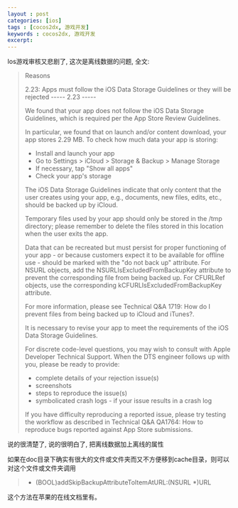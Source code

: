 ```yaml
---
layout : post
categories: [ios]
tags : [cocos2dx, 游戏开发]
keywords : cocos2dx, 游戏开发
excerpt: 
---
```





Ios游戏审核又悲剧了, 这次是离线数据的问题, 全文:

> Reasons
> 
> 2.23: Apps must follow the iOS Data Storage Guidelines or they will be rejected
> ----- 2.23 -----
> 
> We found that your app does not follow the iOS Data Storage Guidelines, which is required per the App Store Review Guidelines.
> 
> In particular, we found that on launch and/or content download, your app stores 2.29 MB. To check how much data your app is storing:
> 
> - Install and launch your app
> - Go to Settings > iCloud > Storage & Backup > Manage Storage 
> - If necessary, tap "Show all apps" 
> - Check your app's storage
> 
> The iOS Data Storage Guidelines indicate that only content that the user creates using your app, e.g., documents, new files, edits, etc., should be backed up by iCloud. 
> 
> Temporary files used by your app should only be stored in the /tmp directory; please remember to delete the files stored in this location when the user exits the app.
> 
> Data that can be recreated but must persist for proper functioning of your app - or because customers expect it to be available for offline use - should be marked with the "do not back up" attribute. For NSURL objects, add the NSURLIsExcludedFromBackupKey attribute to prevent the corresponding file from being backed up. For CFURLRef objects, use the corresponding kCFURLIsExcludedFromBackupKey attribute. 
> 
> For more information, please see Technical Q&A 1719: How do I prevent files from being backed up to iCloud and iTunes?.
> 
> It is necessary to revise your app to meet the requirements of the iOS Data Storage Guidelines. 
> 
> For discrete code-level questions, you may wish to consult with Apple Developer Technical Support. When the DTS engineer follows up with you, please be ready to provide:
> 
> - complete details of your rejection issue(s)
> - screenshots
> - steps to reproduce the issue(s)
> - symbolicated crash logs - if your issue results in a crash log
> 
> If you have difficulty reproducing a reported issue, please try testing the workflow as described in Technical Q&A QA1764: How to reproduce bugs reported against App Store submissions.

说的很清楚了, 说的很明白了, 把离线数据加上离线的属性 

如果在doc目录下确实有很大的文件或文件夹而又不方便移到cache目录，则可以对这个文件或文件夹调用

> - (BOOL)addSkipBackupAttributeToItemAtURL:(NSURL *)URL

这个方法在苹果的在线文档里有。

